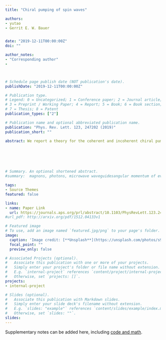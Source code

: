 ```yaml
---
title: "Chiral pumping of spin waves"

authors:
- yutao
- Gerrit E. W. Bauer


date: "2019-12-11T00:00:00Z"
doi: ""

author_notes:
- "Corresponding author"
-



# Schedule page publish date (NOT publication's date).
publishDate: "2019-12-11T00:00:00Z"

# Publication type.
# Legend: 0 = Uncategorized; 1 = Conference paper; 2 = Journal article;
# 3 = Preprint / Working Paper; 4 = Report; 5 = Book; 6 = Book section;
# 7 = Thesis; 8 = Patent
publication_types: ["2"]

# Publication name and optional abbreviated publication name.
publication: "Phys. Rev. Lett. 123, 247202 (2019)"
publication_short: ""

abstract: We report a theory for the coherent and incoherent chiral pumping of spin waves into thin magnetic films through the dipolar coupling with a local magnetic transducer, such as a nanowire. The ferromagnetic resonance of the nanowire is broadened by the injection of unidirectional spin waves that generates a nonequilibrium magnetization in only half of the film. A temperature gradient between the local magnet and film leads to a unidirectional flow of incoherent magnons, i.e., a chiral spin Seebeck effect.






# Summary. An optional shortened abstract.
#summary:  magnons, photons, microwave waveguidesangular momentum of evanescent field, noncontact pumping of electron spin, evanescent stray fields.

tags:
- Source Themes
featured: false

links:
- name: Paper Link
  url: https://journals.aps.org/prl/abstract/10.1103/PhysRevLett.123.247202
#url_pdf: http://arxiv.org/pdf/1512.04133v1

# Featured image
# To use, add an image named `featured.jpg/png` to your page's folder. 
image:
  caption: 'Image credit: [**Unsplash**](https://unsplash.com/photos/s9CC2SKySJM)'
  focal_point: ""
  preview_only: false

# Associated Projects (optional).
#   Associate this publication with one or more of your projects.
#   Simply enter your project's folder or file name without extension.
#   E.g. `internal-project` references `content/project/internal-project/index.md`.
#   Otherwise, set `projects: []`.
projects:
- internal-project

# Slides (optional).
#   Associate this publication with Markdown slides.
#   Simply enter your slide deck's filename without extension.
#   E.g. `slides: "example"` references `content/slides/example/index.md`.
#   Otherwise, set `slides: ""`.
slides:
---
```


Supplementary notes can be added here, including [code and math](https://sourcethemes.com/academic/docs/writing-markdown-latex/).
